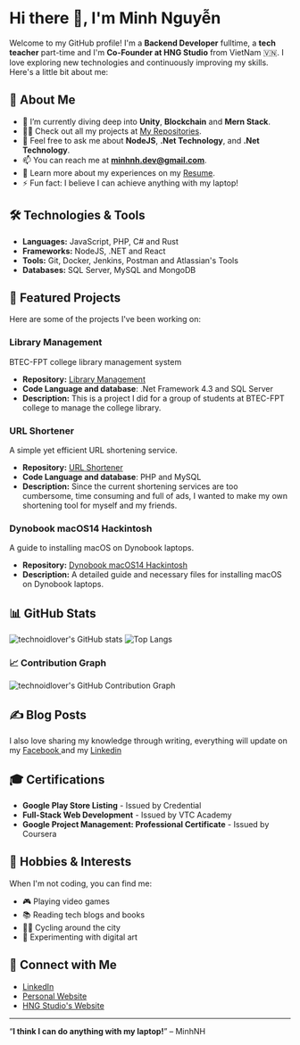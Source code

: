 

# Hi there 👋, I'm Minh Nguyễn

Welcome to my GitHub profile! I'm a **Backend Developer** fulltime, a **tech teacher** part-time and I'm **Co-Founder at HNG Studio** from VietNam 🇻🇳. I love exploring new technologies and continuously improving my skills. Here's a little bit about me:

## 🚀 About Me

- 🌱 I’m currently diving deep into **Unity**, **Blockchain** and **Mern Stack**.
- 👨‍💻 Check out all my projects at [My Repositories](https://github.com/technoidlover?tab=repositories).
- 💬 Feel free to ask me about **NodeJS**, **.Net Technology**, and **.Net Technology**.
- 📫 You can reach me at **minhnh.dev@gmail.com**.
- 📄 Learn more about my experiences on my [Resume](http://shorten.hng.mobi/cvminhnh).
- ⚡ Fun fact: I believe I can achieve anything with my laptop!

## 🛠️ Technologies & Tools

- **Languages:** JavaScript, PHP, C# and Rust
- **Frameworks:** NodeJS, .NET and React
- **Tools:** Git, Docker, Jenkins, Postman and Atlassian's Tools
- **Databases:** SQL Server, MySQL and MongoDB

## 🌟 Featured Projects

Here are some of the projects I've been working on:

### Library Management
BTEC-FPT college library management system
- **Repository:** [Library Management](https://github.com/technoidlover/lib-management)
- **Code Language and database**: .Net Framework 4.3 and SQL Server
- **Description:** This is a project I did for a group of students at BTEC-FPT college to manage the college library.

### URL Shortener
A simple yet efficient URL shortening service.
- **Repository:** [URL Shortener](https://github.com/technoidlover/URL-Shortener)
- **Code Language and database**: PHP and MySQL 
- **Description:** Since the current shortening services are too cumbersome, time consuming and full of ads, I wanted to make my own shortening tool for myself and my friends.

### Dynobook macOS14 Hackintosh
A guide to installing macOS on Dynobook laptops.
- **Repository:** [Dynobook macOS14 Hackintosh](https://github.com/technoidlover/dynobook_macos14_hackintosh)
- **Description:** A detailed guide and necessary files for installing macOS on Dynobook laptops.

## 📊 GitHub Stats

![technoidlover's GitHub stats](https://github-readme-stats.vercel.app/api?username=technoidlover&show_icons=true&theme=radical)
![Top Langs](https://github-readme-stats.vercel.app/api/top-langs/?username=technoidlover&layout=compact&theme=radical)

### 📈 Contribution Graph

![technoidlover's GitHub Contribution Graph](https://activity-graph.herokuapp.com/graph?username=technoidlover&theme=react-dark&bg_color=20232a&hide_border=true)

## ✍️ Blog Posts

I also love sharing my knowledge through writing, everything will update on my [Facebook ](https://www.facebook.com/profile.php?id=61565339104323) and my [Linkedin ](https://www.linkedin.com/in/technoidlover/)

## 🎓 Certifications

- **Google Play Store Listing** - Issued by Credential
- **Full-Stack Web Development** - Issued by VTC Academy
- **Google Project Management: Professional Certificate** - Issued by Coursera

## 🎨 Hobbies & Interests

When I'm not coding, you can find me:

- 🎮 Playing video games
- 📚 Reading tech blogs and books
- 🚴‍♂️ Cycling around the city
- 🎨 Experimenting with digital art

## 🤝 Connect with Me

- [LinkedIn](https://www.linkedin.com/in/technoidlover)
- [Personal Website](https://minhnhdev.id.vn/)
- [HNG Studio's Website](https://hng.mobi/)

---

“**I think I can do anything with my laptop!**” – MinhNH
